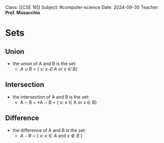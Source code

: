 
Class: [[CSE 16]]
Subject: #computer-science 
Date: 2024-09-30
Teacher: **Prof. Musacchio**

# Sets

## Union
- the union of A and B is the set: 
	- *A $\cup$ B = { x: x $\in$ A or x $\in$ B}*

## Intersection
- the intersection of A and B is the set: 
	- A $\cap$ B = *A $\cap$ B = { x: x $\in$ A or x $\in$ B}

## Difference
 - the difference of A and B is the set: 
	 - $A-B$ = { ${x}$:  ${x} \in{A}$ and ${x} \notin {B}$ } 